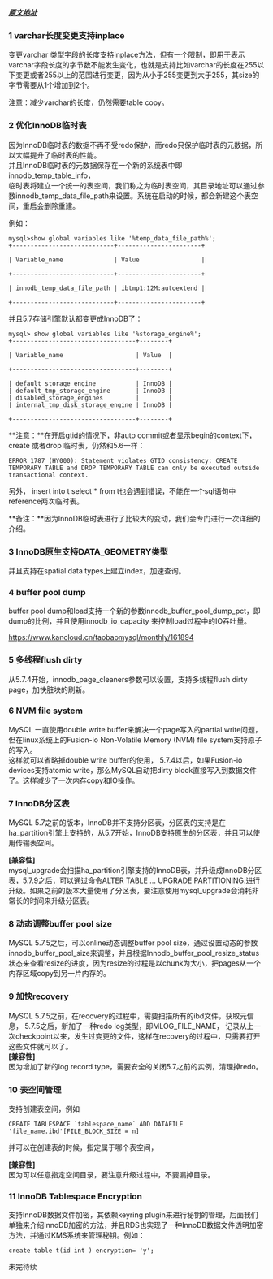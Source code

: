 ##### [原文地址](http://mysql.taobao.org/monthly/2016/05/02/)

### 1 varchar长度变更支持inplace

变更varchar 类型字段的长度支持inplace方法，但有一个限制，即用于表示varchar字段长度的字节数不能发生变化，也就是支持比如varchar的长度在255以下变更或者255以上的范围进行变更，因为从小于255变更到大于255，其size的字节需要从1个增加到2个。

注意：减少varchar的长度，仍然需要table copy。

### 2 优化InnoDB临时表

因为InnoDB临时表的数据不再不受redo保护，而redo只保护临时表的元数据，所以大幅提升了临时表的性能。  
并且InnoDB临时表的元数据保存在一个新的系统表中即innodb\_temp\_table\_info，  
临时表将建立一个统一的表空间，我们称之为临时表空间，其目录地址可以通过参数innodb\_temp\_data\_file\_path来设置。系统在启动的时候，都会新建这个表空间，重启会删除重建。

例如：

```
mysql>show global variables like '%temp_data_file_path%';
+----------------------------+-----------------------+

| Variable_name              | Value                 |

+----------------------------+-----------------------+

| innodb_temp_data_file_path | ibtmp1:12M:autoextend |

+----------------------------+-----------------------+
```

并且5.7存储引擎默认都变更成InnoDB了：

```
mysql> show global variables like '%storage_engine%';
+----------------------------------+--------+

| Variable_name                    | Value  |

+----------------------------------+--------+

| default_storage_engine           | InnoDB |
| default_tmp_storage_engine       | InnoDB |
| disabled_storage_engines         |        |
| internal_tmp_disk_storage_engine | InnoDB |

+----------------------------------+--------+
```

**注意：**在开启gtid的情况下，非auto commit或者显示begin的context下，create 或者drop 临时表，仍然和5.6一样：

```
ERROR 1787 (HY000): Statement violates GTID consistency: CREATE TEMPORARY TABLE and DROP TEMPORARY TABLE can only be executed outside transactional context.
```

另外， insert into t select \* from t也会遇到错误，不能在一个sql语句中reference两次临时表。

**备注：**因为InnoDB临时表进行了比较大的变动，我们会专门进行一次详细的介绍。

### 3 InnoDB原生支持DATA\_GEOMETRY类型

并且支持在spatial data types上建立index，加速查询。

### 4 buffer pool dump

buffer pool dump和load支持一个新的参数innodb\_buffer\_pool\_dump\_pct，即dump的比例，并且使用innodb\_io\_capacity 来控制load过程中的IO吞吐量。

https://www.kancloud.cn/taobaomysql/monthly/161894

### 5 多线程flush dirty

从5.7.4开始，innodb\_page\_cleaners参数可以设置，支持多线程flush dirty page，加快脏块的刷新。

### 6 NVM file system

MySQL 一直使用double write buffer来解决一个page写入的partial write问题，但在linux系统上的Fusion-io Non-Volatile Memory \(NVM\) file system支持原子的写入。  
这样就可以省略掉double write buffer的使用， 5.7.4以后，如果Fusion-io devices支持atomic write，那么MySQL自动把dirty block直接写入到数据文件了。这样减少了一次内存copy和IO操作。

### 7 InnoDB分区表

MySQL 5.7之前的版本，InnoDB并不支持分区表，分区表的支持是在ha\_partition引擎上支持的，从5.7开始，InnoDB支持原生的分区表，并且可以使用传输表空间。

**\[兼容性\]**  
mysql\_upgrade会扫描ha\_partition引擎支持的InnoDB表，并升级成InnoDB分区表，5.7.9之后，可以通过命令ALTER TABLE … UPGRADE PARTITIONING.进行升级。如果之前的版本大量使用了分区表，要注意使用mysql\_upgrade会消耗非常长的时间来升级分区表。

### 8 动态调整buffer pool size

MySQL 5.7.5之后，可以online动态调整buffer pool size，通过设置动态的参数innodb\_buffer\_pool\_size来调整，并且根据Innodb\_buffer\_pool\_resize\_status状态来查看resize的进度，因为resize的过程是以chunk为大小，把pages从一个内存区域copy到另一片内存的。

### 9 加快recovery

MySQL 5.7.5之前，在recovery的过程中，需要扫描所有的ibd文件，获取元信息， 5.7.5之后，新加了一种redo log类型，即MLOG\_FILE\_NAME， 记录从上一次checkpoint以来，发生过变更的文件，这样在recovery的过程中，只需要打开这些文件就可以了。  
**\[兼容性\]**  
因为增加了新的log record type，需要安全的关闭5.7之前的实例，清理掉redo。

### 10 表空间管理

支持创建表空间，例如

    CREATE TABLESPACE `tablespace_name` ADD DATAFILE 'file_name.ibd'[FILE_BLOCK_SIZE = n]

并可以在创建表的时候，指定属于哪个表空间，

**\[兼容性\]**  
因为可以任意指定空间目录，要注意升级过程中，不要漏掉目录。

### 11 InnoDB Tablespace Encryption

支持InnoDB数据文件加密，其依赖keyring plugin来进行秘钥的管理，后面我们单独来介绍InnoDB加密的方法，并且RDS也实现了一种InnoDB数据文件透明加密方法，并通过KMS系统来管理秘钥。例如：

```
create table t(id int ) encryption= 'y';
```

未完待续

